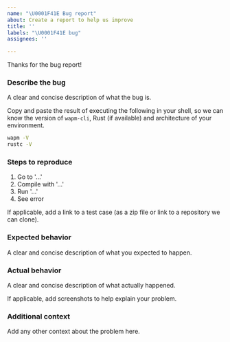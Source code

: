 ```yaml
---
name: "\U0001F41E Bug report"
about: Create a report to help us improve
title: ''
labels: "\U0001F41E bug"
assignees: ''

---
```


Thanks for the bug report!

### Describe the bug

A clear and concise description of what the bug is.

Copy and paste the result of executing the following in your shell, so we can know the version of `wapm-cli`, Rust (if available) and architecture of your environment.

```bash
wapm -V
rustc -V
```

### Steps to reproduce

1. Go to '…'
2. Compile with '…'
3. Run '…'
4. See error

If applicable, add a link to a test case (as a zip file or link to a repository we can clone).

### Expected behavior

A clear and concise description of what you expected to happen.

### Actual behavior

A clear and concise description of what actually happened.

If applicable, add screenshots to help explain your problem.

### Additional context

Add any other context about the problem here.
